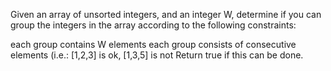 Given an array of unsorted integers, and an integer W, determine if you can group the integers in the array according to the following constraints:

each group contains W elements
each group consists of consecutive elements (i.e.: [1,2,3] is ok, [1,3,5] is not
Return true if this can be done.